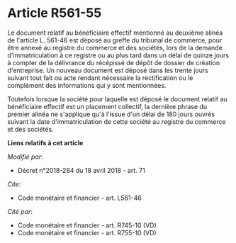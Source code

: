 # Article R561-55

Le document relatif au bénéficiaire effectif mentionné au deuxième alinéa de l'article L. 561-46 est déposé au greffe du
tribunal de commerce, pour être annexé au registre du commerce et des sociétés, lors de la demande d'immatriculation à ce
registre ou au plus tard dans un délai de quinze jours à compter de la délivrance du récépissé de dépôt de dossier de
création d'entreprise. Un nouveau document est déposé dans les trente jours suivant tout fait ou acte rendant nécessaire la
rectification ou le complément des informations qui y sont mentionnées.

Toutefois lorsque la société pour laquelle est déposé le document relatif au bénéficiaire effectif est un placement
collectif, la dernière phrase du premier alinéa ne s'applique qu'à l'issue d'un délai de 180 jours ouvrés suivant la date
d'immatriculation de cette société au registre du commerce et des sociétés.

**Liens relatifs à cet article**

_Modifié par_:

  - Décret n°2018-284 du 18 avril 2018 - art. 71

_Cite_:

  - Code monétaire et financier - art. L561-46

_Cité par_:

  - Code monétaire et financier - art. R745-10 (VD)
  - Code monétaire et financier - art. R755-10 (VD)
